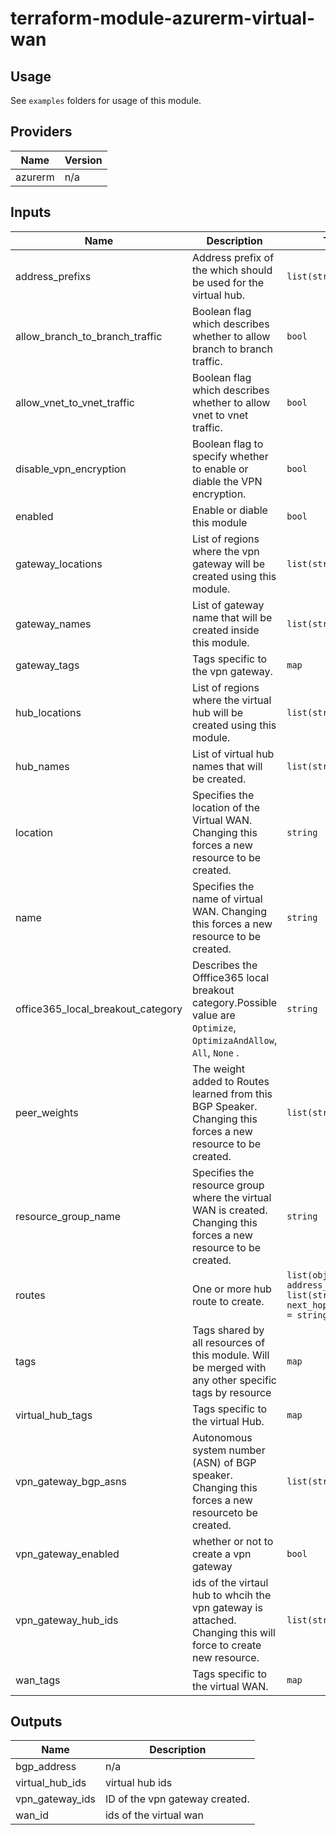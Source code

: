 # terraform-module-azurerm-virtual-wan

## Usage
See `examples` folders for usage of this module.

<!-- BEGINNING OF PRE-COMMIT-TERRAFORM DOCS HOOK -->
## Providers

| Name | Version |
|------|---------|
| azurerm | n/a |

## Inputs

| Name | Description | Type | Default | Required |
|------|-------------|------|---------|:-----:|
| address\_prefixs | Address prefix of the which should be used for the virtual hub. | `list(string)` | n/a | yes |
| allow\_branch\_to\_branch\_traffic | Boolean flag which describes whether to allow branch to branch traffic. | `bool` | `true` | no |
| allow\_vnet\_to\_vnet\_traffic | Boolean flag which describes whether to allow vnet to vnet traffic. | `bool` | `false` | no |
| disable\_vpn\_encryption | Boolean flag to specify whether to enable or diable the VPN encryption. | `bool` | `false` | no |
| enabled | Enable or diable this module | `bool` | `true` | no |
| gateway\_locations | List of regions where the vpn gateway will be created using this module. | `list(string)` | <pre>[<br>  ""<br>]<br></pre> | no |
| gateway\_names | List of gateway name that will be created inside this module. | `list(string)` | <pre>[<br>  ""<br>]<br></pre> | no |
| gateway\_tags | Tags specific to the vpn gateway. | `map` | `{}` | no |
| hub\_locations | List of regions where the virtual hub will be created using this module. | `list(string)` | n/a | yes |
| hub\_names | List of virtual hub names that will be created. | `list(string)` | n/a | yes |
| location | Specifies the location of the Virtual WAN. Changing this forces a new resource to be created. | `string` | n/a | yes |
| name | Specifies the name of virtual WAN. Changing this forces a new resource to be created. | `string` | n/a | yes |
| office365\_local\_breakout\_category | Describes the Offfice365 local breakout category.Possible value are `Optimize`, `OptimizaAndAllow`, `All`, `None` . | `string` | `"None"` | no |
| peer\_weights | The weight added to Routes learned from this BGP Speaker. Changing this forces a new resource to be created. | `list(string)` | `[]` | no |
| resource\_group\_name | Specifies the resource group where the virtual WAN is created. Changing this forces a new resource to be created. | `string` | n/a | yes |
| routes | One or more hub route to create. | `list(object({ address_prefixes = list(string), next_hop_ip_address = string }))` | `[]` | no |
| tags | Tags shared by all resources of this module. Will be merged with any other specific tags by resource | `map` | `{}` | no |
| virtual\_hub\_tags | Tags specific to the virtual Hub. | `map` | `{}` | no |
| vpn\_gateway\_bgp\_asns | Autonomous system number (ASN) of BGP speaker. Changing this forces a new resourceto be created. | `list(string)` | `[]` | no |
| vpn\_gateway\_enabled | whether or not to create a vpn gateway | `bool` | `false` | no |
| vpn\_gateway\_hub\_ids | ids of the virtaul hub to whcih the vpn gateway is attached. Changing this will force to create new resource. | `list(string)` | <pre>[<br>  ""<br>]<br></pre> | no |
| wan\_tags | Tags specific to the virtual WAN. | `map` | `{}` | no |

## Outputs

| Name | Description |
|------|-------------|
| bgp\_address | n/a |
| virtual\_hub\_ids | virtual hub ids |
| vpn\_gateway\_ids | ID of the vpn gateway created. |
| wan\_id | ids of the virtual wan |

<!-- END OF PRE-COMMIT-TERRAFORM DOCS HOOK -->

